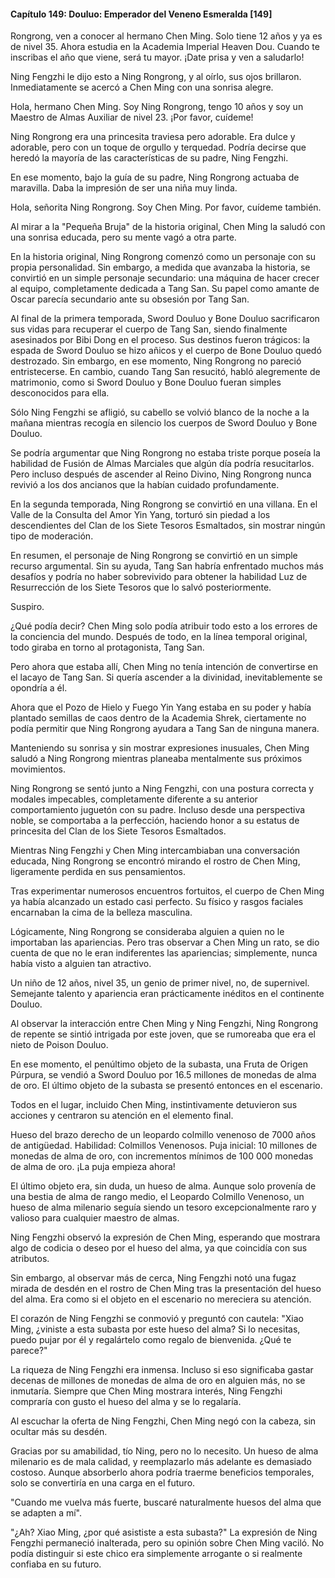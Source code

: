 
#### Capítulo 149: Douluo: Emperador del Veneno Esmeralda [149]

Rongrong, ven a conocer al hermano Chen Ming. Solo tiene 12 años y ya es de nivel 35. Ahora estudia en la Academia Imperial Heaven Dou. Cuando te inscribas el año que viene, será tu mayor. ¡Date prisa y ven a saludarlo!

Ning Fengzhi le dijo esto a Ning Rongrong, y al oírlo, sus ojos brillaron. Inmediatamente se acercó a Chen Ming con una sonrisa alegre.

Hola, hermano Chen Ming. Soy Ning Rongrong, tengo 10 años y soy un Maestro de Almas Auxiliar de nivel 23. ¡Por favor, cuídeme!

Ning Rongrong era una princesita traviesa pero adorable. Era dulce y adorable, pero con un toque de orgullo y terquedad. Podría decirse que heredó la mayoría de las características de su padre, Ning Fengzhi.

En ese momento, bajo la guía de su padre, Ning Rongrong actuaba de maravilla. Daba la impresión de ser una niña muy linda.

Hola, señorita Ning Rongrong. Soy Chen Ming. Por favor, cuídeme también.

Al mirar a la "Pequeña Bruja" de la historia original, Chen Ming la saludó con una sonrisa educada, pero su mente vagó a otra parte.

En la historia original, Ning Rongrong comenzó como un personaje con su propia personalidad. Sin embargo, a medida que avanzaba la historia, se convirtió en un simple personaje secundario: una máquina de hacer crecer al equipo, completamente dedicada a Tang San. Su papel como amante de Oscar parecía secundario ante su obsesión por Tang San.

Al final de la primera temporada, Sword Douluo y Bone Douluo sacrificaron sus vidas para recuperar el cuerpo de Tang San, siendo finalmente asesinados por Bibi Dong en el proceso. Sus destinos fueron trágicos: la espada de Sword Douluo se hizo añicos y el cuerpo de Bone Douluo quedó destrozado. Sin embargo, en ese momento, Ning Rongrong no pareció entristecerse. En cambio, cuando Tang San resucitó, habló alegremente de matrimonio, como si Sword Douluo y Bone Douluo fueran simples desconocidos para ella.

Sólo Ning Fengzhi se afligió, su cabello se volvió blanco de la noche a la mañana mientras recogía en silencio los cuerpos de Sword Douluo y Bone Douluo.

Se podría argumentar que Ning Rongrong no estaba triste porque poseía la habilidad de Fusión de Almas Marciales que algún día podría resucitarlos. Pero incluso después de ascender al Reino Divino, Ning Rongrong nunca revivió a los dos ancianos que la habían cuidado profundamente.

En la segunda temporada, Ning Rongrong se convirtió en una villana. En el Valle de la Consulta del Amor Yin Yang, torturó sin piedad a los descendientes del Clan de los Siete Tesoros Esmaltados, sin mostrar ningún tipo de moderación.

En resumen, el personaje de Ning Rongrong se convirtió en un simple recurso argumental. Sin su ayuda, Tang San habría enfrentado muchos más desafíos y podría no haber sobrevivido para obtener la habilidad Luz de Resurrección de los Siete Tesoros que lo salvó posteriormente.

Suspiro.

¿Qué podía decir? Chen Ming solo podía atribuir todo esto a los errores de la conciencia del mundo. Después de todo, en la línea temporal original, todo giraba en torno al protagonista, Tang San.

Pero ahora que estaba allí, Chen Ming no tenía intención de convertirse en el lacayo de Tang San. Si quería ascender a la divinidad, inevitablemente se opondría a él.

Ahora que el Pozo de Hielo y Fuego Yin Yang estaba en su poder y había plantado semillas de caos dentro de la Academia Shrek, ciertamente no podía permitir que Ning Rongrong ayudara a Tang San de ninguna manera.

Manteniendo su sonrisa y sin mostrar expresiones inusuales, Chen Ming saludó a Ning Rongrong mientras planeaba mentalmente sus próximos movimientos.

Ning Rongrong se sentó junto a Ning Fengzhi, con una postura correcta y modales impecables, completamente diferente a su anterior comportamiento juguetón con su padre. Incluso desde una perspectiva noble, se comportaba a la perfección, haciendo honor a su estatus de princesita del Clan de los Siete Tesoros Esmaltados.

Mientras Ning Fengzhi y Chen Ming intercambiaban una conversación educada, Ning Rongrong se encontró mirando el rostro de Chen Ming, ligeramente perdida en sus pensamientos.

Tras experimentar numerosos encuentros fortuitos, el cuerpo de Chen Ming ya había alcanzado un estado casi perfecto. Su físico y rasgos faciales encarnaban la cima de la belleza masculina.

Lógicamente, Ning Rongrong se consideraba alguien a quien no le importaban las apariencias. Pero tras observar a Chen Ming un rato, se dio cuenta de que no le eran indiferentes las apariencias; simplemente, nunca había visto a alguien tan atractivo.

Un niño de 12 años, nivel 35, un genio de primer nivel, no, de supernivel. Semejante talento y apariencia eran prácticamente inéditos en el continente Douluo.

Al observar la interacción entre Chen Ming y Ning Fengzhi, Ning Rongrong de repente se sintió intrigada por este joven, que se rumoreaba que era el nieto de Poison Douluo.

En ese momento, el penúltimo objeto de la subasta, una Fruta de Origen Púrpura, se vendió a Sword Douluo por 16.5 millones de monedas de alma de oro. El último objeto de la subasta se presentó entonces en el escenario.

Todos en el lugar, incluido Chen Ming, instintivamente detuvieron sus acciones y centraron su atención en el elemento final.

Hueso del brazo derecho de un leopardo colmillo venenoso de 7000 años de antigüedad. Habilidad: Colmillos Venenosos. Puja inicial: 10 millones de monedas de alma de oro, con incrementos mínimos de 100 000 monedas de alma de oro. ¡La puja empieza ahora!

El último objeto era, sin duda, un hueso de alma. Aunque solo provenía de una bestia de alma de rango medio, el Leopardo Colmillo Venenoso, un hueso de alma milenario seguía siendo un tesoro excepcionalmente raro y valioso para cualquier maestro de almas.

Ning Fengzhi observó la expresión de Chen Ming, esperando que mostrara algo de codicia o deseo por el hueso del alma, ya que coincidía con sus atributos.

Sin embargo, al observar más de cerca, Ning Fengzhi notó una fugaz mirada de desdén en el rostro de Chen Ming tras la presentación del hueso del alma. Era como si el objeto en el escenario no mereciera su atención.

El corazón de Ning Fengzhi se conmovió y preguntó con cautela: "Xiao Ming, ¿viniste a esta subasta por este hueso del alma? Si lo necesitas, puedo pujar por él y regalártelo como regalo de bienvenida. ¿Qué te parece?"

La riqueza de Ning Fengzhi era inmensa. Incluso si eso significaba gastar decenas de millones de monedas de alma de oro en alguien más, no se inmutaría. Siempre que Chen Ming mostrara interés, Ning Fengzhi compraría con gusto el hueso del alma y se lo regalaría.

Al escuchar la oferta de Ning Fengzhi, Chen Ming negó con la cabeza, sin ocultar más su desdén.

Gracias por su amabilidad, tío Ning, pero no lo necesito. Un hueso de alma milenario es de mala calidad, y reemplazarlo más adelante es demasiado costoso. Aunque absorberlo ahora podría traerme beneficios temporales, solo se convertiría en una carga en el futuro.

"Cuando me vuelva más fuerte, buscaré naturalmente huesos del alma que se adapten a mí".

"¿Ah? Xiao Ming, ¿por qué asististe a esta subasta?" La expresión de Ning Fengzhi permaneció inalterada, pero su opinión sobre Chen Ming vaciló. No podía distinguir si este chico era simplemente arrogante o si realmente confiaba en su futuro.